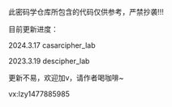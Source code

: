 此密码学仓库所包含的代码仅供参考，严禁抄袭!!!

目前更新进度：

2024.3.17 casarcipher_lab

2023.3.19 descipher_lab

更新不易，欢迎加v，请作者喝咖啡~

vx:lzy1477885985
